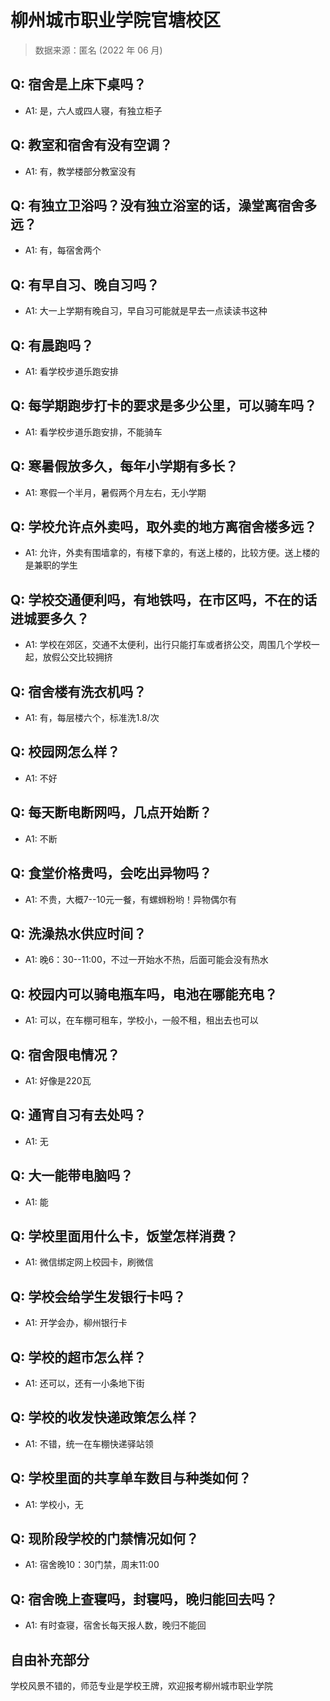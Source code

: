 # 柳州城市职业学院官塘校区

> 数据来源：匿名 (2022 年 06 月)

## Q: 宿舍是上床下桌吗？

- A1: 是，六人或四人寝，有独立柜子

## Q: 教室和宿舍有没有空调？

- A1: 有，教学楼部分教室没有

## Q: 有独立卫浴吗？没有独立浴室的话，澡堂离宿舍多远？

- A1: 有，每宿舍两个

## Q: 有早自习、晚自习吗？

- A1: 大一上学期有晚自习，早自习可能就是早去一点读读书这种

## Q: 有晨跑吗？

- A1: 看学校步道乐跑安排

## Q: 每学期跑步打卡的要求是多少公里，可以骑车吗？

- A1: 看学校步道乐跑安排，不能骑车

## Q: 寒暑假放多久，每年小学期有多长？

- A1: 寒假一个半月，暑假两个月左右，无小学期

## Q: 学校允许点外卖吗，取外卖的地方离宿舍楼多远？

- A1: 允许，外卖有围墙拿的，有楼下拿的，有送上楼的，比较方便。送上楼的是兼职的学生

## Q: 学校交通便利吗，有地铁吗，在市区吗，不在的话进城要多久？

- A1: 学校在郊区，交通不太便利，出行只能打车或者挤公交，周围几个学校一起，放假公交比较拥挤

## Q: 宿舍楼有洗衣机吗？

- A1: 有，每层楼六个，标准洗1.8/次

## Q: 校园网怎么样？

- A1: 不好

## Q: 每天断电断网吗，几点开始断？

- A1: 不断

## Q: 食堂价格贵吗，会吃出异物吗？

- A1: 不贵，大概7--10元一餐，有螺蛳粉哟！异物偶尔有

## Q: 洗澡热水供应时间？

- A1: 晚6：30--11:00，不过一开始水不热，后面可能会没有热水

## Q: 校园内可以骑电瓶车吗，电池在哪能充电？

- A1: 可以，在车棚可租车，学校小，一般不租，租出去也可以

## Q: 宿舍限电情况？

- A1: 好像是220瓦

## Q: 通宵自习有去处吗？

- A1: 无

## Q: 大一能带电脑吗？

- A1: 能

## Q: 学校里面用什么卡，饭堂怎样消费？

- A1: 微信绑定网上校园卡，刷微信

## Q: 学校会给学生发银行卡吗？

- A1: 开学会办，柳州银行卡

## Q: 学校的超市怎么样？

- A1: 还可以，还有一小条地下街

## Q: 学校的收发快递政策怎么样？

- A1: 不错，统一在车棚快递驿站领

## Q: 学校里面的共享单车数目与种类如何？

- A1: 学校小，无

## Q: 现阶段学校的门禁情况如何？

- A1: 宿舍晚10：30门禁，周末11:00

## Q: 宿舍晚上查寝吗，封寝吗，晚归能回去吗？

- A1: 有时查寝，宿舍长每天报人数，晚归不能回

## 自由补充部分

学校风景不错的，师范专业是学校王牌，欢迎报考柳州城市职业学院
